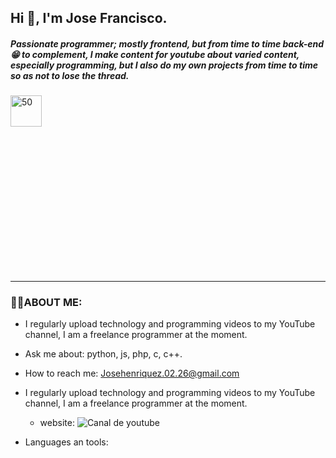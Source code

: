 ## Hi 👋, I'm Jose Francisco.

##### Passionate programmer; mostly frontend, but from time to time back-end 😁 to complement, I make content for youtube about varied content, especially programming, but I also do my own projects from time to time so as not to lose the thread.

<div style="width:50%;height:0;padding-bottom:56%;position:relative;">
  <img src="https://media.giphy.com/media/bAQH7WXKqtIBrPs7sR/giphy.gif" alt="50" witdh="80px" height="50px">
 </div>

***

### 👨‍💻ABOUT ME:
+ I regularly upload technology and programming videos to my YouTube channel, I am a freelance programmer at the moment.

+ Ask me about: python, js, php, c, c++.

+ How to reach me: Josehenriquez.02.26@gmail.com

+ I regularly upload technology and programming videos to my YouTube channel, I am a freelance programmer at the moment.
  + website: ![Canal de youtube](https://www.youtube.com/channel/UCIK-txT4Zggh55NVEHgzaKQ)

+ Languages an tools:

